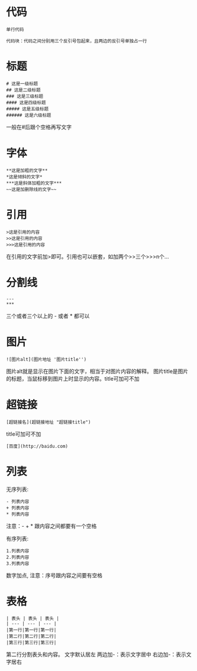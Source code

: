 


# 代码

`单行代码`

```
代码块：代码之间分别用三个反引号包起来，且两边的反引号单独占一行
```

# 标题

```
# 这是一级标题
## 这是二级标题
### 这是三级标题
#### 这是四级标题
##### 这是五级标题
###### 这是六级标题
```

一般在#后跟个空格再写文字


# 字体

```
**这是加粗的文字**
*这是倾斜的文字*
***这是斜体加粗的文字***
~~这是加删除线的文字~~
```


# 引用

```
>这是引用的内容
>>这是引用的内容
>>>这是引用的内容
```

在引用的文字前加>即可。引用也可以嵌套，如加两个>>三个>>>n个...


# 分割线

```
---
***
```
三个或者三个以上的 - 或者 * 都可以



# 图片

```
![图片alt](图片地址 '图片title'')
```

图片alt就是显示在图片下面的文字，相当于对图片内容的解释。
图片title是图片的标题，当鼠标移到图片上时显示的内容。title可加可不加


# 超链接

```
[超链接名](超链接地址 "超链接title")
```
title可加可不加
```
[百度](http://baidu.com)
```


# 列表

无序列表:
```
- 列表内容
+ 列表内容
* 列表内容
```
注意：- + * 跟内容之间都要有一个空格

有序列表:
```
1.列表内容
2.列表内容
3.列表内容
```
数字加点, 注意：序号跟内容之间要有空格


# 表格

```
| 表头 | 表头 | 表头 |
| --- | --- | --- |
|第一行|第一行|第一行|
|第二行|第二行|第二行|
|第三行|第三行|第三行|
```

第二行分割表头和内容。
文字默认居左
两边加-：表示文字居中
右边加-：表示文字居右
